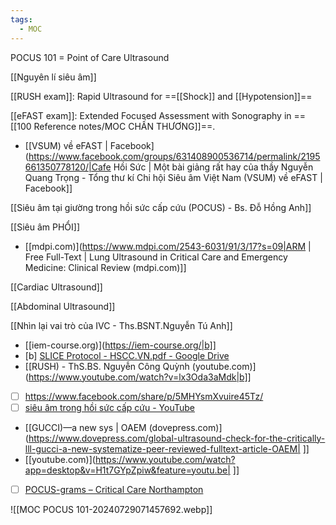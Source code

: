 ```yaml
---
tags:
  - MOC
---
```


POCUS 101 = Point of Care Ultrasound

[[Nguyên lí siêu âm]]

[[RUSH exam]]: Rapid Ultrasound for ==[[Shock]] and [[Hypotension]]==

[[eFAST exam]]: Extended Focused Assessment with Sonography in ==[[100 Reference notes/MOC CHẤN THƯƠNG]]==.
- [[VSUM) về eFAST | Facebook](https://www.facebook.com/groups/631408900536714/permalink/2195661350778120/|Cafe Hồi Sức | Một bài giảng rất hay của thầy Nguyễn Quang Trọng - Tổng thư kí Chi hội Siêu âm Việt Nam (VSUM) về eFAST | Facebook]]

[[Siêu âm tại giường trong hồi sức cấp cứu (POCUS) - Bs. Đỗ Hồng Anh]]

[[Siêu âm PHỔI]]
- [[mdpi.com)](https://www.mdpi.com/2543-6031/91/3/17?s=09|ARM | Free Full-Text | Lung Ultrasound in Critical Care and Emergency Medicine: Clinical Review (mdpi.com)]]

[[Cardiac Ultrasound]]

[[Abdominal Ultrasound]]

[[Nhìn lại vai trò của IVC - Ths.BSNT.Nguyễn Tú Anh]]

- [[iem-course.org)](https://iem-course.org/|b]]
- [b] [SLICE Protocol - HSCC.VN.pdf - Google Drive](https://drive.google.com/file/d/1uEJXUjLEHc8hxt28GI2bz48JIK_aKfYT/view)
- [[RUSH) - ThS.BS. Nguyễn Công Quỳnh (youtube.com)](https://www.youtube.com/watch?v=lx3Oda3aMdk|b]]
- [ ] https://www.facebook.com/share/p/5MHYsmXvuire45Tz/
- [ ] [siêu âm trong hồi sức cấp cứu - YouTube](https://www.youtube.com/playlist?list=PLlNHPysSAb_NyLia8ivF1Qrt6Oz5btC3E)
- [[GUCCI)—a new sys | OAEM (dovepress.com)](https://www.dovepress.com/global-ultrasound-check-for-the-critically-lll-gucci-a-new-systematize-peer-reviewed-fulltext-article-OAEM| ]]
- [[youtube.com)](https://www.youtube.com/watch?app=desktop&v=H1t7GYpZpiw&feature=youtu.be| ]]
- [ ] [POCUS-grams – Critical Care Northampton](https://criticalcarenorthampton.com/pocusgrams/)

![[MOC POCUS 101-20240729071457692.webp]]